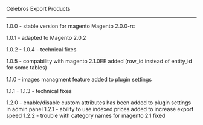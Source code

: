 Celebros Export Products


------------------------


1.0.0 - stable version for magento Magento 2.0.0-rc


1.0.1 - adapted to Magento 2.0.2


1.0.2 - 1.0.4 - technical fixes


1.0.5 - compability with magento 2.1.0EE added (row_id instead of entity_id for some tables)


1.1.0 - images managment feature added to plugin settings


1.1.1 - 1.1.3 - technical fixes


1.2.0 - enable/disable custom attributes has been added to plugin settings in admin panel
1.2.1 - ability to use indexed prices added to increase export speed
1.2.2 - trouble with category names for magento 2.1 fixed